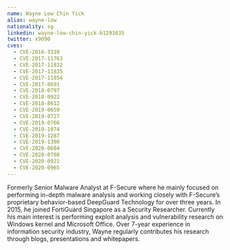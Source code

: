 ```yaml
---
name: Wayne Low Chin Yick
alias: wayne-low
nationality: sg
linkedin: wayne-low-chin-yick-b1291635
twitter: x9090
cves:
  - CVE-2016-3310
  - CVE-2017-11763
  - CVE-2017-11832
  - CVE-2017-11835
  - CVE-2017-11854
  - CVE-2017-8691
  - CVE-2018-0797
  - CVE-2018-0922
  - CVE-2018-8612
  - CVE-2019-0659
  - CVE-2019-0727
  - CVE-2019-0766
  - CVE-2019-1074
  - CVE-2019-1287
  - CVE-2019-1380
  - CVE-2020-0684
  - CVE-2020-0708
  - CVE-2020-0921
  - CVE-2020-0965
---
```

Formerly Senior Malware Analyst at F-Secure where he mainly focused on performing in-depth malware analysis and working closely with F-Secure’s proprietary behavior-based DeepGuard Technology for over three years. In 2015, he joined FortiGuard Singapore as a Security Researcher. Currently his main interest is performing exploit analysis and vulnerability research on Windows kernel and Microsoft Office. Over 7-year experience in information security industry, Wayne regularly contributes his research through blogs, presentations and whitepapers.
